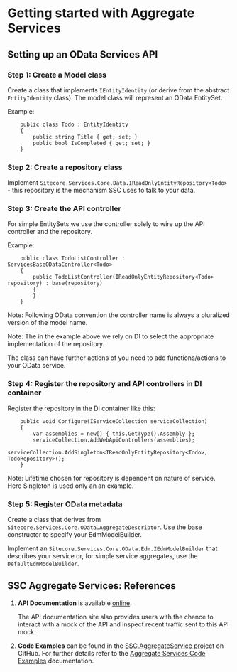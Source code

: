 # Getting started with Aggregate Services

## Setting up an OData Services API

### Step 1: Create a Model class

Create a class that implements `IEntityIdentity` (or derive from the abstract `EntityIdentity` class). The model class will represent an OData EntitySet.

Example:

```
    public class Todo : EntityIdentity
    {
        public string Title { get; set; }
        public bool IsCompleted { get; set; }
    }
```

### Step 2: Create a repository class

Implement `Sitecore.Services.Core.Data.IReadOnlyEntityRepository<Todo>` - this repository is the mechanism SSC uses to talk to your data.

### Step 3: Create the API controller 

For simple EntitySets we use the controller solely to wire up the API controller and the repository.

Example:

```
    public class TodoListController : ServicesBaseODataController<Todo>
    {
        public TodoListController(IReadOnlyEntityRepository<Todo> repository) : base(repository)
        {
        }
    }
```

Note: Following OData convention the controller name is always a pluralized version of the model name. 

Note: The in the example above we rely on DI to select the appropriate implementation of the repository.

The class can have further actions of you need to add functions/actions to your OData service.

### Step 4: Register the repository and API controllers in DI container

Register the repository in the DI container like this:

```
    public void Configure(IServiceCollection serviceCollection)
    {
        var assemblies = new[] { this.GetType().Assembly };
        serviceCollection.AddWebApiControllers(assemblies);
        serviceCollection.AddSingleton<IReadOnlyEntityRepository<Todo>, TodoRepository>();
    }
```

Note: Lifetime chosen for repository is dependent on nature of service. Here Singleton is used only an an example.

### Step 5: Register OData metadata

Create a class that derives from `Sitecore.Services.Core.OData.AggregateDescriptor`. Use the base constructor to specify your EdmModelBuilder.

Implement an `Sitecore.Services.Core.OData.Edm.IEdmModelBuilder` that describes your service or, for simple service aggregates, use the `DefaultEdmModelBuilder`. 


## SSC Aggregate Services: References

1. **API Documentation** is available [online][2].

    The API documentation site also provides users with the chance to interact with a mock of the API and inspect recent traffic sent to this API mock.

2. **Code Examples** can be found in the [SSC.AggregateService project][1] on GitHub. For further details refer to the [Aggregate Services Code Examples][3] documentation.



 [1]: https://github.com/kevinobee/SSC.AggregateService/
 [2]: http://docs.sscaggregateservice.apiary.io/
 [3]: doc/features/Aggregate-Services-Code-Examples.md
